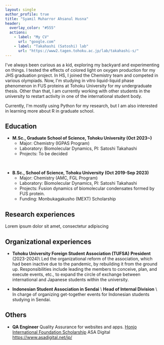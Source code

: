 ```yaml
---
layout: single
author_profile: true
title: "Syamil Muharror Ahsanul Husna"
header:
  overlay_color: "#555"
  actions:
    - label: "My CV"
      url: "google.com"
    - label: "Takahashi (Satoshi) lab"
      url: "https://www2.tagen.tohoku.ac.jp/lab/takahashi-s/"
---
```

I've always been curious as a kid, exploring my backyard and experimenting on things. I tested the effects of colored light on oxygen production for my JHS graduation project. In HS, I joined the Chemistry team and competed in various olympiads. Now, I'm studying in vitro liquid-liquid phase phenomenon in FUS proteins at Tohoku University for my undergraduate thesis. Other than that, I am currently working with other students in the university to restart activity in one of the international student body.

Currently, I'm mostly using Python for my research, but I am also interested in learning more about R in graduate school.
## Education
* **M.Sc., Graduate School of Science, Tohoku University (Oct 2023~)**
    * Major: Chemistry (IGPAS Program)
    * Laboratory: Biomolecular Dynamics, PI: Satoshi Takahashi
    * Projects: To be decided
<br>

* **B.Sc., School of Science, Tohoku University (Oct 2019-Sep 2023)**
    * Major: Chemistry (AMC, FGL Program)
    * Laboratory: Biomolecular Dynamics, PI: Satoshi Takahashi
    * Projects: Fusion dynamics of biomolecular condensates formed by FUS protein.
    * Funding: Monbukagakusho (MEXT) Scholarship

## Research experiences

Lorem ipsum dolor sit amet, consectetur adipiscing


## Organizational experiences

* **Tohoku University Foreign Student Association (TUFSA)** **President** (2023-2024)\\
  Led the organizational reform of the association, which had been inactive due to the pandemic, by rebuilding it from the ground up. Responsibilities include leading the members to conceive, plan, and execute events, etc., to expand the circle of exchange between international and Japanese students within the university.

* **Indonesian Student Association in Sendai** \\
  **Head of Internal Division** \\
  In charge of organizing get-together events for Indonesian students studying in Sendai.




## Others
* **QA Engineer**
Quality Assurance for websites and apps. <a href="https://www.hisf.or.jp/" target="_blank">Honjo International Foundation Scholarship</a>
ASA Digital https://www.asadigital.net/jp/